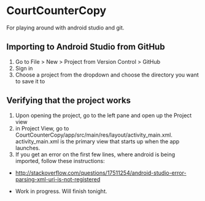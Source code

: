 # CourtCounterCopy
For playing around with android studio and git.

## Importing to Android Studio from GitHub
1. Go to File > New > Project from Version Control > GitHub
2. Sign in
3. Choose a project from the dropdown and choose the directory you want to save it to

## Verifying that the project works
1. Upon opening the project, go to the left pane and open up the Project view
2. in Project View, go to CourtCounterCopy/app/src/main/res/layout/activity_main.xml. activity_main.xml is the primary view that starts up when the app launches.
3. If you get an error on the first few lines, where android is being imported, follow these instructions:
  * http://stackoverflow.com/questions/17511254/android-studio-error-parsing-xml-uri-is-not-registered

* Work in progress. Will finish tonight.
